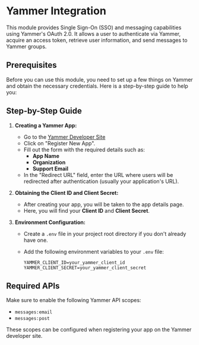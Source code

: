 # Yammer Integration

This module provides Single Sign-On (SSO) and messaging capabilities using Yammer's OAuth 2.0. It allows a user to authenticate via Yammer, acquire an access token, retrieve user information, and send messages to Yammer groups.

## Prerequisites

Before you can use this module, you need to set up a few things on Yammer and obtain the necessary credentials. Here is a step-by-step guide to help you:

## Step-by-Step Guide

1. **Creating a Yammer App:**
    - Go to the [Yammer Developer Site](https://www.yammer.com/client_applications)
    - Click on "Register New App".
    - Fill out the form with the required details such as:
        - **App Name**
        - **Organization**
        - **Support Email**
    - In the "Redirect URL" field, enter the URL where users will be redirected after authentication (usually your application's URL).

2. **Obtaining the Client ID and Client Secret:**
    - After creating your app, you will be taken to the app details page.
    - Here, you will find your **Client ID** and **Client Secret**.

3. **Environment Configuration:**
    - Create a `.env` file in your project root directory if you don't already have one.
    - Add the following environment variables to your `.env` file:

      ```plaintext
      YAMMER_CLIENT_ID=your_yammer_client_id
      YAMMER_CLIENT_SECRET=your_yammer_client_secret
      ```

## Required APIs

Make sure to enable the following Yammer API scopes:

- `messages:email`
- `messages:post`
  
These scopes can be configured when registering your app on the Yammer developer site.
